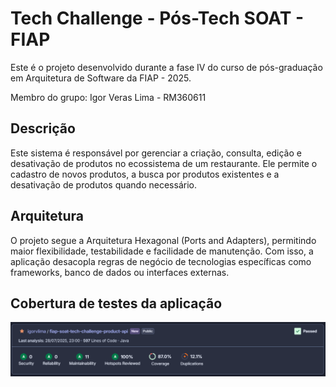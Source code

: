 # Tech Challenge - Pós-Tech SOAT - FIAP

Este é o projeto desenvolvido durante a fase IV do curso de pós-graduação em Arquitetura de Software da FIAP - 2025.

Membro do grupo: Igor Veras Lima - RM360611

## Descrição

Este sistema é responsável por gerenciar a criação, consulta, edição e desativação de produtos no ecossistema de um restaurante. Ele permite o cadastro de novos produtos, a busca por produtos existentes e a desativação de produtos quando necessário.

## Arquitetura

O projeto segue a Arquitetura Hexagonal (Ports and Adapters), permitindo maior flexibilidade, testabilidade e facilidade de manutenção. Com isso, a aplicação desacopla regras de negócio de tecnologias específicas como frameworks, banco de dados ou interfaces externas.

## Cobertura de testes da aplicação

![Imagem Sonar](.github/assets/sonar-product.png)